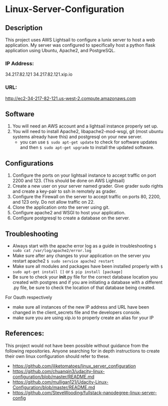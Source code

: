 # Linux-Server-Configuration

## Description
  This project uses AWS Lightsail to configure a lunix server to host a web application. My server was configured to specifically host a python flask application using Ubuntu, Apache2, and PostgreSQL. 
  
### IP Address: 
  34.217.82.121
  34.217.82.121.xip.io
### URL:
   http://ec2-34-217-82-121.us-west-2.compute.amazonaws.com
   
## Software
1. You will need an AWS account and a lightsail instance properly set up.
2. You will need to install Apache2, libapache2-mod-wsgi, git (most ubuntu systems already have this) and postgresql on your new server.
    - you can use `$ sudo apt-get update` to check for software updates and then `$ sudo apt-get upgrade` to install the updated software.

## Configurations
1. Configure the ports on your lightsail instance to accept traffic on port 2200 and 123. (This should be done on AWS Lightsail)
2. Create a new user on your server named grader. Give grader sudo rights and create a key-pair to ssh in remotely as grader. 
3. Configure the Firewall on the server to accept traffic on ports 80, 2200, and 123 only. Do not allow traffic on 22. 
4. Clone the application onto the server using git.
5. Configure apache2 and WSGI to host your application. 
6. Configure postgresql to create a database on the server. 

## Troubleshooting
- Always start with the apache error log as a guide in troubleshooting `$ sudo cat /var/log/apache2/error.log`
- Make sure after any changes to your application on the server you restart apache2 `$ sudo service apache2 restart`
- Make sure all modules and packages have been installed properly with `$ sudo apt-get install []` or `$ pip install [package]`
- Be sure to check your __init__.py file for the correct database location you created with postgres and if you are initiating a database with a different .py file, be sure to check the location of that database being created. 

For Oauth respectively
  - make sure all instances of the new IP address and URL have been changed in the client_secrets file and the developers console.
  - make sure you are using xip.io to properly create an alias for your IP 

   
## References:
This project would not have been possible without guidance from the following repositories. Anyone searching for in depth instructions to create their own linux configuration should refer to these.
- https://github.com/iliketomatoes/linux_server_configuration
- https://github.com/chuanqin3/udacity-linux-configuration/blob/master/README.md
- https://github.com/mulligan121/Udacity-Linux-Configuration/blob/master/README.md
- https://github.com/SteveWooding/fullstack-nanodegree-linux-server-config

